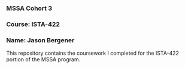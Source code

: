 ### MSSA Cohort 3
### Course: ISTA-422
### Name: Jason Bergener

This repository contains the coursework I completed for the ISTA-422 portion of the MSSA program.
